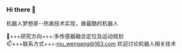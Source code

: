 ### Hi there 👋
机器人梦想家--热衷技术实现，做最酷的机器人

🔭+++研究方向+++:多传感器融合定位及运动规划   
📫+++联系方式+++:niu_wengang@163.com 欢迎讨论机器人相关技术

